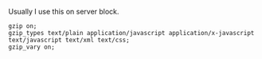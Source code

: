Usually I use this on server block.

```
gzip on;
gzip_types text/plain application/javascript application/x-javascript text/javascript text/xml text/css;
gzip_vary on;
```
